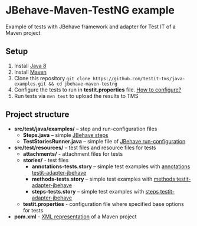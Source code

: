 # JBehave-Maven-TestNG example
Example of tests with JBehave framework and adapter for Test IT of a Maven project

## Setup

1. Install [Java 8](https://www.oracle.com/java/technologies/javase/javase8-archive-downloads.html)
2. Install [Maven](https://maven.apache.org/download.cgi)
3. Clone this repository `git clone https://github.com/testit-tms/java-examples.git && cd jbehave-maven-testng`
4. Configure the tests to run in **testit.properties** file. [How to configure?](https://github.com/testit-tms/adapters-java/tree/main/testit-adapter-jbehave#configuration)
5. Run tests via `mvn test` to upload the results to TMS

## Project structure

* **src/test/java/examples/** – step and run-configuration files
    * **Steps.java** – simple [JBehave steps](https://jbehave.org/reference/latest/candidate-steps.html)
    * **TestStoriesRunner.java** – simple file of [JBehave run-configuration](https://jbehave.org/reference/latest/configuration.html)
* **src/test/resources/** – test files and resource files for tests
    * **attachments/** - attachment files for tests
    * **stories/** - test files
        * **annotations-tests.story** – simple test examples with [annotations testit-adapter-jbehave](https://github.com/testit-tms/adapters-java/tree/main/testit-adapter-jbehave#meta)
        * **methods-tests.story** – simple test examples with [methods testit-adapter-jbehave](https://github.com/testit-tms/adapters-java/tree/main/testit-adapter-jbehave#meta)
        * **steps-tests.story** – simple test examples with [steps testit-adapter-jbehave](https://github.com/testit-tms/adapters-java/tree/main/testit-adapter-jbehave#meta)
    * **testit.properties** - configuration file where specified base options for tests
* **pom.xml** - [XML representation](https://maven.apache.org/pom.html) of a Maven project
